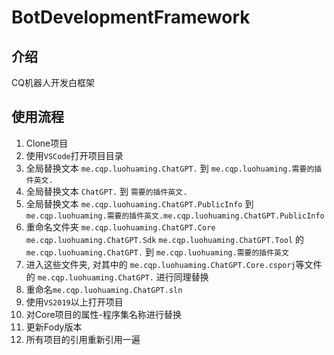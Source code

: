 # BotDevelopmentFramework

## 介绍
CQ机器人开发白框架

## 使用流程
1. Clone项目
2. 使用`VSCode`打开项目目录
3. 全局替换文本 `me.cqp.luohuaming.ChatGPT.` 到 `me.cqp.luohuaming.需要的插件英文.`
4. 全局替换文本 `ChatGPT.` 到 `需要的插件英文.`
4. 全局替换文本 `me.cqp.luohuaming.ChatGPT.PublicInfo` 到 `me.cqp.luohuaming.需要的插件英文.me.cqp.luohuaming.ChatGPT.PublicInfo`
5. 重命名文件夹 `me.cqp.luohuaming.ChatGPT.Core` `me.cqp.luohuaming.ChatGPT.Sdk` `me.cqp.luohuaming.ChatGPT.Tool` 的 `me.cqp.luohuaming.ChatGPT.` 到 `me.cqp.luohuaming.需要的插件英文`
6. 进入这些文件夹, 对其中的 `me.cqp.luohuaming.ChatGPT.Core.csporj`等文件 的 `me.cqp.luohuaming.ChatGPT.` 进行同理替换
6. 重命名`me.cqp.luohuaming.ChatGPT.sln`
7. 使用`VS2019`以上打开项目
8. 对Core项目的属性-程序集名称进行替换
8. 更新Fody版本
8. 所有项目的引用重新引用一遍